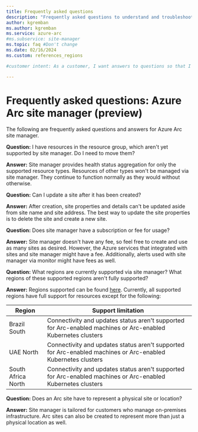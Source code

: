 ```yaml
---
title: Frequently asked questions
description: "Frequently asked questions to understand and troubleshoot Azure Arc sites and site manager"
author: kgremban
ms.author: kgremban
ms.service: azure-arc
#ms.subservice: site-manager
ms.topic: faq #Don't change
ms.date: 02/16/2024
ms.custom: references_regions

#customer intent: As a customer, I want answers to questions so that I can answer my own questions.

---
```


# Frequently asked questions: Azure Arc site manager (preview)

The following are frequently asked questions and answers for Azure Arc site manager.

**Question:** I have resources in the resource group, which aren't yet supported by site manager. Do I need to move them?

**Answer:** Site manager provides health status aggregation for only the supported resource types. Resources of other types won't be managed via site manager. They continue to function normally as they would without otherwise.

**Question:** Can I update a site after it has been created?

**Answer:** After creation, site properties and details can't be updated aside from site name and site address. The best way to update the site properties is to delete the site and create a new site.

**Question:** Does site manager have a subscription or fee for usage?

**Answer:** Site manager doesn't have any fee, so feel free to create and use as many sites as desired. However, the Azure services that integrated with sites and site manager might have a fee. Additionally, alerts used with site manager via monitor might have fees as well.

**Question:** What regions are currently supported via site manager? What regions of these supported regions aren't fully supported?

**Answer:** Regions supported can be found [here](https://azure.microsoft.com/explore/global-infrastructure/products-by-region/?products=azure-arc&regions=all). Currently, all supported regions have full support for resources except for the following:

| Region | Support limitation |
|--|--|
| Brazil South | Connectivity and updates status aren't supported for Arc-enabled machines or Arc-enabled Kubernetes clusters |
| UAE North | Connectivity and updates status aren't supported for Arc-enabled machines or Arc-enabled Kubernetes clusters |
| South Africa North | Connectivity and updates status aren't supported for Arc-enabled machines or Arc-enabled Kubernetes clusters |

**Question:** Does an Arc site have to represent a physical site or location?

**Answer:** Site manager is tailored for customers who manage on-premises infrastructure. Arc sites can also be created to represent more than just a physical location as well.
